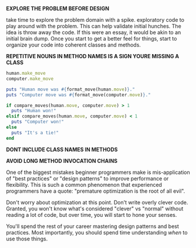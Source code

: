 **EXPLORE THE PROBLEM BEFORE DESIGN**

take time to explore the problem domain with a spike. exploratory code to play around with the problem. This can help validate initial hunches. The idea is throw away the code. If this were an essay, it would be akin to an initial brain dump. Once you start to get a better feel for things, start to organize your code into coherent classes and methods. 

**REPETITIVE NOUNS IN METHOD NAMES IS A SIGN YOURE MISSING A CLASS**

```ruby
human.make_move
computer.make_move

puts "Human move was #{format_move(human.move)}."
puts "Computer move was #{format_move(computer.move)}."

if compare_moves(human.move, computer.move) > 1
  puts "Human won!"
elsif compare_moves(human.move, computer.move) < 1
  puts "Computer won!"
else
  puts "It's a tie!"
end
```

**DONT INCLUDE CLASS NAMES IN METHODS**

**AVOID LONG METHOD INVOCATION CHAINS**


One of the biggest mistakes beginner programmers make is mis-application of "best practices" or "design patterns" to improve performance or flexibility. This is such a common phenomenon that experienced programmers have a quote: "premature optimization is the root of all evil".

Don't worry about optimization at this point. Don't write overly clever code. Granted, you won't know what's considered "clever" vs "normal" without reading a lot of code, but over time, you will start to hone your senses.

You'll spend the rest of your career mastering design patterns and best practices. Most importantly, you should spend time understanding _when_ to use those things.